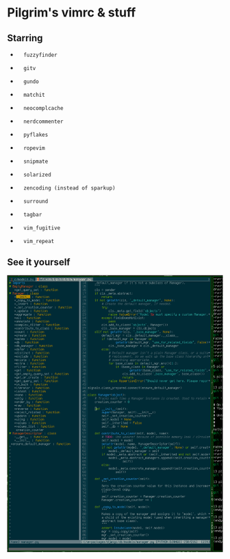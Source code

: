 Pilgrim's vimrc & stuff
=======================

Starring
--------

*       fuzzyfinder
*       gitv
*       gundo
*       matchit
*       neocomplcache
*       nerdcommenter
*       pyflakes
*       ropevim
*       snipmate
*       solarized
*       zencoding (instead of sparkup)
*       surround
*       tagbar
*       vim_fugitive
*       vim_repeat

See it yourself
---------------

![see it yourself](https://github.com/pielgrzym/vimrc/raw/master/shot.png)
